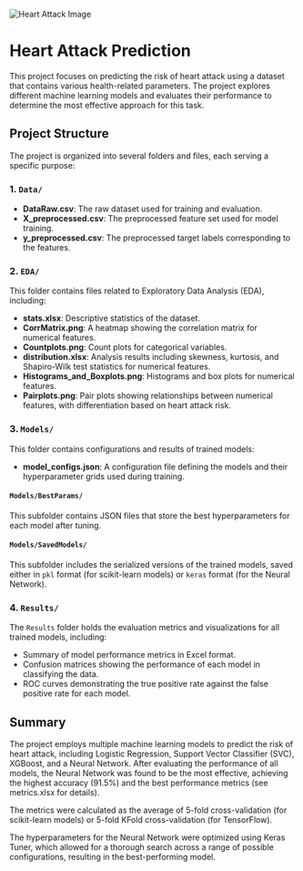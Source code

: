 
![Heart Attack Image](https://www.heart.org/-/media/Images/News/2021/June-2021/0623SilentHeartAttack_SC.jpg)

# Heart Attack Prediction

This project focuses on predicting the risk of heart attack using a dataset that contains various health-related parameters. The project explores different machine learning models and evaluates their performance to determine the most effective approach for this task.

## Project Structure

The project is organized into several folders and files, each serving a specific purpose:

### 1. `Data/`
- **DataRaw.csv**: The raw dataset used for training and evaluation.
- **X_preprocessed.csv**: The preprocessed feature set used for model training.
- **y_preprocessed.csv**: The preprocessed target labels corresponding to the features.

### 2. `EDA/`
This folder contains files related to Exploratory Data Analysis (EDA), including:
- **stats.xlsx**: Descriptive statistics of the dataset.
- **CorrMatrix.png**: A heatmap showing the correlation matrix for numerical features.
- **Countplots.png**: Count plots for categorical variables.
- **distribution.xlsx**: Analysis results including skewness, kurtosis, and Shapiro-Wilk test statistics for numerical features.
- **Histograms_and_Boxplots.png**: Histograms and box plots for numerical features.
- **Pairplots.png**: Pair plots showing relationships between numerical features, with differentiation based on heart attack risk.

### 3. `Models/`
This folder contains configurations and results of trained models:
- **model_configs.json**: A configuration file defining the models and their hyperparameter grids used during training.

#### `Models/BestParams/`
This subfolder contains JSON files that store the best hyperparameters for each model after tuning.

#### `Models/SavedModels/`
This subfolder includes the serialized versions of the trained models, saved either in `pkl` format (for scikit-learn models) or `keras` format (for the Neural Network).

### 4. `Results/`
The `Results` folder holds the evaluation metrics and visualizations for all trained models, including:
- Summary of model performance metrics in Excel format.
- Confusion matrices showing the performance of each model in classifying the data.
- ROC curves demonstrating the true positive rate against the false positive rate for each model.

## Summary

The project employs multiple machine learning models to predict the risk of heart attack, including Logistic Regression, Support Vector Classifier (SVC), XGBoost, and a Neural Network. After evaluating the performance of all models, the Neural Network was found to be the most effective, achieving the highest accuracy (91.5%) and the best performance metrics (see metrics.xlsx for details).

The metrics were calculated as the average of 5-fold cross-validation (for scikit-learn models) or 5-fold KFold cross-validation (for TensorFlow).

The hyperparameters for the Neural Network were optimized using Keras Tuner, which allowed for a thorough search across a range of possible configurations, resulting in the best-performing model.
